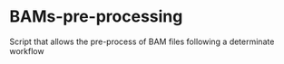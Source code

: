 # BAMs-pre-processing
Script that allows the pre-process of BAM files following a determinate workflow
